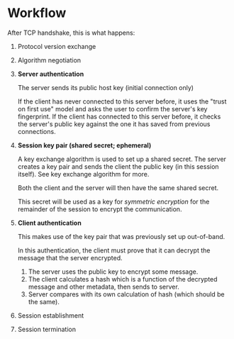 # Workflow

After TCP handshake, this is what happens:

1. Protocol version exchange

2. Algorithm negotiation

3. **Server authentication**

    The server sends its public host key (initial connection only)

    If the client has never connected to this server before, it uses the "trust on first use" model and asks the user to confirm the server's key fingerprint. If the client has connected to this server before, it checks the server's public key against the one it has saved from previous connections.

4. **Session key pair (shared secret; ephemeral)**
    
    A key exchange algorithm is used to set up a shared secret. The server creates a key pair and sends the client the public key (in this session itself). See key exchange algorithm for more.

    Both the client and the server will then have the same shared secret.
    
    This secret will be used as a key for _symmetric encryption_ for the remainder of the session to encrypt the communication.
    
5. **Client authentication**
    
    This makes use of the key pair that was previously set up out-of-band.

    In this authentication, the client must prove that it can decrypt the message that the server encrypted.

    1. The server uses the public key to encrypt some message.
    2. The client calculates a hash which is a function of the decrypted message and other metadata, then sends to server.
    3. Server compares with its own calculation of hash (which should be the same).

6. Session establishment

7. Session termination
